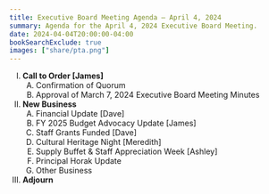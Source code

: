 ```yaml
---
title: Executive Board Meeting Agenda — April 4, 2024
summary: Agenda for the April 4, 2024 Executive Board Meeting.
date: 2024-04-04T20:00:00-04:00
bookSearchExclude: true
images: ["share/pta.png"]
---
```


<style type="text/css">
    ol { list-style-type: upper-roman; }
    ol ol { list-style-type: upper-alpha; }
    ol ol ol { list-style-type: decimal; }
    ol ol ol ol { list-style-type: lower-alpha; }
    ul { list-style-type: disc; }
</style>

1. **Call to Order [James]**
    1. Confirmation of Quorum 
    1. Approval of March 7, 2024 Executive Board Meeting Minutes
1. **New Business**
    1. Financial Update [Dave]
    1. FY 2025 Budget Advocacy Update [James]
    1. Staff Grants Funded [Dave]
    1. Cultural Heritage Night [Meredith]
    1. Supply Buffet & Staff Appreciation Week [Ashley]
    1. Principal Horak Update
    1. Other Business
1. **Adjourn**